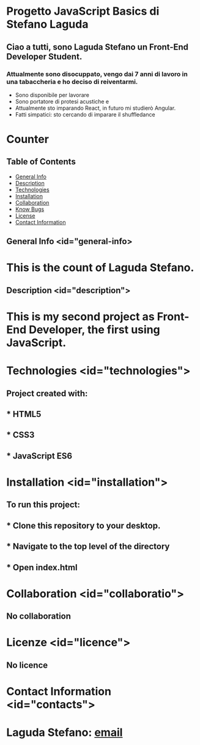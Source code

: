 # Progetto JavaScript Basics di Stefano Laguda

## Ciao a tutti, sono Laguda Stefano un Front-End Developer Student.

### Attualmente sono disocuppato, vengo dai 7 anni di lavoro in una tabaccheria e ho deciso di reiventarmi.
* Sono disponibile per lavorare
* Sono portatore di protesi acustiche e
* Attualmente sto imparando React, in futuro mi studierò Angular.
* Fatti simpatici: sto cercando di imparare il shuffledance


# Counter

## Table of Contents
- [General Info](#general-info)
- [Description](#description)
- [Technologies](#technologies)
- [Installation](#installation)
- [Collaboration](#collaboration)
- [Know Bugs](#know-bugs)
- [License](#license)
- [Contact Information](#contacts)

## General Info <id="general-info>
# This is the count of Laguda Stefano.

## Description <id="description">
# This is my second project as Front-End Developer, the first using JavaScript.

# Technologies <id="technologies">
## Project created with:
 ##   * HTML5
 ##   * CSS3
 ##   * JavaScript ES6

# Installation <id="installation">
## To run this project:
##  * Clone this repository to your desktop.
##  * Navigate to the top level of the directory
##  * Open index.html

# Collaboration <id="collaboratio">
## No collaboration

# Licenze <id="licence">
## No licence

# Contact Information <id="contacts">
# Laguda Stefano: [email](laguda92@gmail.com)

